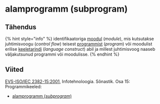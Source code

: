 # alamprogramm \(subprogram\)

## Tähendus

{% hint style="info" %}
identifikaatoriga [moodul](moodul-module.md) \(_module_\), mis kutsutakse juhtimisvoogu \(_control flow_\) teisest [programmist](programm-program.md) \(_program_\) või moodulist erilise [keeletarindi](keeletarind-language-construct.md) \(_language construct_\) abil ja millest juhtimisvoog naaseb väljakutsunud programmi või moodulisse.
{% endhint %}

## Viited

[EVS-ISO/IEC 2382-15:2001](https://www.evs.ee/et/evs-iso-iec-2382-15-2001), Infotehnoloogia. Sõnastik. Osa 15: Programmikeeled:

* [alamprogramm \(_subprogram_\)](http://www.eki.ee/dict/its/index.cgi?Q=D35C117D-6C03-1014-88DC-FC5F0DBED45A&F=GUID&C01=1&C02=0&C10=1)

